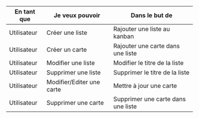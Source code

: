 | En tant que | Je veux pouvoir           | Dans le but de                     |
| ----------- | ------------------------- | ---------------------------------- |
| Utilisateur | Créer une liste           | Rajouter une liste au kanban       |
| Utilisateur | Créer un carte            | Rajouter une carte dans une liste  |
| Utilisateur | Modifier une liste        | Modifier le titre de la liste      |
| Utilisateur | Supprimer une liste       | Supprimer le titre de la liste     |
| Utilisateur | Modifier/Editer une carte | Mettre à jour une carte            |
| Utilisateur | Supprimer une carte       | Supprimer une carte dans une liste |
